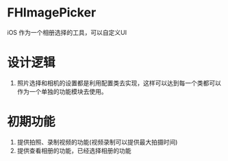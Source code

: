 # FHImagePicker
iOS 作为一个相册选择的工具，可以自定义UI

# 设计逻辑
1. 照片选择和相机的设置都是利用配置类去实现，这样可以达到每一个类都可以作为一个单独的功能模块去使用。

# 初期功能
1. 提供拍照、录制视频的功能(视频录制可以提供最大拍摄时间)
2. 提供查看相册的功能，已经选择相册的功能
